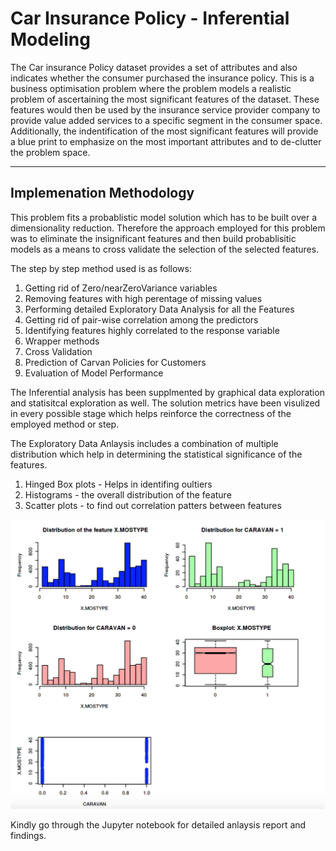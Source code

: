 # Car Insurance Policy - Inferential Modeling

<p>
    The Car insurance Policy dataset provides a set of attributes and also indicates whether the consumer purchased the insurance policy. This is a business optimisation problem where the problem models a realistic problem of ascertaining the most significant features of the dataset. These features would then be used by the insurance service provider company to provide value added services to a specific segment in the consumer space. Additionally, the indentification of the most significant features will provide a blue print to emphasize on the most important attributes and to de-clutter the problem space.
</p>

<hr />

## Implemenation Methodology

<p>
This problem fits a probablistic model solution which has to be built over a dimensionality reduction. Therefore the approach employed for this problem was to eliminate the insignificant features and then build probablisitic models as a means to cross validate the selection of the selected features.

The step by step method used is as follows:
<ol>
    <li>Getting rid of Zero/nearZeroVariance variables</li>
    <li>Removing features with high perentage of missing values</li>
    <li>Performing detailed Exploratory Data Analysis for all the Features</li>
    <li>Getting rid of pair-wise correlation among the predictors</li>
    <li>Identifying features highly correlated to the response variable</li>
    <li>Wrapper methods</li>
    <li>Cross Validation</li>
    <li>Prediction of Carvan Policies for Customers</li>
    <li>Evaluation of Model Performance</li>
</ol>

The Inferential analysis has been supplmented by graphical data exploration and statisitcal exploration as well. The solution metrics have been visulized in every possible stage which helps reinforce the correctness of the employed method or step. 



The Exploratory Data Anlaysis includes a combination of multiple distribution which help in determining the statistical significance of the features.
<ol>
    <li>Hinged Box plots - Helps in identifing oultiers</li>
    <li>Histograms - the overall distribution of the feature</li>
    <li>Scatter plots - to find out correlation patters between features</li>
</ol>

![doc_image](https://github.com/girish1993/Car-Insurance-analsysis/blob/master/doc_images/img.png)

Kindly go through the Jupyter notebook for detailed anlaysis report and findings.
</p>